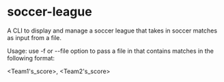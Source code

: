 # soccer-league
A CLI to display and manage a soccer league that takes in soccer matches as input from a file. 

Usage: use -f or --file option to pass a file in that contains matches in the following format:

<Team1Name> <Team1's_score>, <Team2Name> <Team2's_score>
